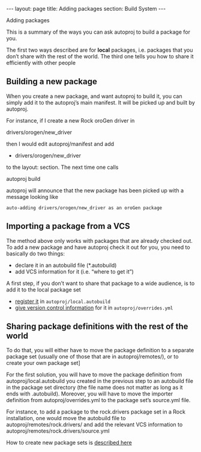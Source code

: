--- layout: page title: Adding packages section: Build System ---

Adding packages

This is a summary of the ways you can ask autoproj to build a package
for you.

The first two ways described are for **local** packages, i.e. packages
that you don’t share with the rest of the world. The third one tells you
how to share it efficiently with other people

Building a new package
----------------------

When you create a new package, and want autoproj to build it, you can
simply add it to the autoproj’s main manifest. It will be picked up and
built by autoproj.

For instance, if I create a new Rock oroGen driver in

drivers/orogen/new\_driver

then I would edit autoproj/manifest and add

-   drivers/orogen/new\_driver

to the layout: section. The next time one calls

autoproj build

autoproj will announce that the new package has been picked up with a
message looking like

    auto-adding drivers/orogen/new_driver as an oroGen package

Importing a package from a VCS
------------------------------

The method above only works with packages that are already checked out.
To add a new package and have autoproj check it out for you, you need to
basically do two things:

-   declare it in an autobuild file (\*.autobuild)
-   add VCS information for it (i.e. “where to get it”)

A first step, if you don’t want to share that package to a wide
audience, is to add it to the local package set

-   [register it](advanced/autobuild.html) in `autoproj/local.autobuild`
-   [give version control information](advanced/importers.html) for it
    in `autoproj/overrides.yml`

Sharing package definitions with the rest of the world
------------------------------------------------------

To do that, you will either have to move the package definition to a
separate package set (usually one of those that are in
autoproj/remotes/), or to create your own package set]

For the first solution, you will have to move the package definition
from autoproj/local.autobuild you created in the previous step to an
autobuild file in the package set directory (the file name does not
matter as long as it ends with .autobuild). Moreover, you will have to
move the importer definition from autoproj/overrides.yml to the package
set’s source.yml file.

For instance, to add a package to the rock.drivers package set in a Rock
installation, one would move the autobuild file to
autoproj/remotes/rock.drivers/ and add the relevant VCS information to
autoproj/remotes/rock.drivers/source.yml

How to create new package sets is [described
here](advanced/creating_pkg_set.html)

